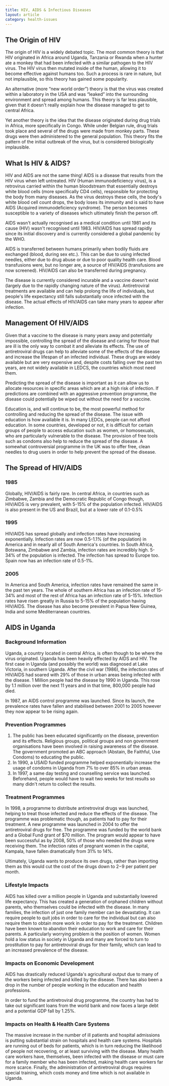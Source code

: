 ```yaml
---
title: HIV, AIDS & Infectious Diseases
layout: article
category: health-issues
---
```


## The Origin of HIV

The origin of HIV is a widely debated topic. The most common theory is that HIV originated in Africa around Uganda, Tanzania or Rwanda when a hunter ate a monkey that had been infected with a similar pathogen to the HIV virus. The HIV virus then mutated inside of the human, allowing it to become effective against humans too. Such a process is rare in nature, but not implausible, so this theory has gained some popularity.

An alternative (more “new world order”) theory is that the virus was created within a laboratory in the USA and was “leaked” into the surrounding environment and spread among humans. This theory is far less plausible, given that it doesn't really explain how the disease managed to get to central Africa.

Yet another theory is the idea that the disease originated during drug trials in Africa, more specifically in Congo. While under Belgian rule, drug trials took place and several of the drugs were made from monkey parts. These drugs were then administered to the general population. This theory fits the pattern of the initial outbreak of the virus, but is considered biologically implausible.

## What Is HIV & AIDS?

HIV and AIDS are not the same thing! AIDS is a disease that results from the HIV virus when left untreated. HIV (Human immunodeficiency virus), is a retrovirus carried within the human bloodstream that essentially destroys white blood cells (more specifically CD4 cells), responsible for protecting the body from many diseases. As the virus destroys these cells, the body's white blood cell count drops, the body loses its immunity and is said to have AIDS (Acquired immunodeficiency syndrome). The person becomes susceptible to a variety of diseases which ultimately finish the person off.

AIDS wasn't actually recognised as a medical condition until 1981 and its cause (HIV) wasn't recognised until 1983. HIV/AIDS has spread rapidly since its initial discovery and is currently considered a global pandemic by the WHO.

AIDS is transferred between humans primarily when bodily fluids are exchanged (blood, during sex etc.). This can be due to using infected needles, either due to drug abuse or due to poor quality health care. Blood transfusions were, but no longer are, a source of HIV/AIDS (transfusions are now screened). HIV/AIDS can also be transferred during pregnancy.

The disease is currently considered incurable and a vaccine doesn't exist (largely due to the rapidly changing nature of the virus). Antiretroviral treatments are available and can help prolong the life of individuals, but people's life expectancy still falls substantially once infected with the disease. The actual effects of HIV/AIDS can take many years to appear after infection.

## Management Of HIV/AIDS

Given that a vaccine to the disease is many years away and potentially impossible, controlling the spread of the disease and caring for those that are ill is the only way to combat it and alleviate its effects. The use of antiretroviral drugs can help to alleviate some of the effects of the disease and increase the lifespan of an infected individual. These drugs are widely available but are very expensive and, despite costs falling over the past ten years, are not widely available in LEDCS, the countries which most need them.

Predicting the spread of the disease is important as it can allow us to allocate resources in specific areas which are at a high risk of infection. If predictions are combined with an aggressive prevention programme, the disease could potentially be wiped out without the need for a vaccine.

Education is, and will continue to be, the most powerful method for controlling and reducing the spread of the disease. The issue with education is how available it is. In many LEDCs, people can not afford education. In some countries, developed or not, it is difficult for certain groups of people to access education such as women, or homosexuals, who are particularly vulnerable to the disease. The provision of free tools such as condoms also help to reduce the spread of the disease. A somewhat controversial programme in the UK was to offer free, clean needles to drug users in order to help prevent the spread of the disease.

## The Spread of HIV/AIDS

### 1985

Globally, HIV/AIDS is fairly rare. In central Africa, in countries such as Zimbabwe, Zambia and the Democratic Republic of Congo though, HIV/AIDS is very prevalent, with 5-15% of the population infected. HIV/AIDS is also present in the US and Brazil, but at a lower rate of 0.1-0.5%

### 1995

HIV/AIDS has spread globally and infection rates have increasing exponentially. Infection rates are now 0.5-1.1% (of the population) in America and in nearly all of South America's countries. In South Africa, Botswana, Zimbabwe and Zambia, infection rates are incredibly high. 5-34% of the population is infected. The infection has spread to Europe too. Spain now has an infection rate of 0.5-1%.

### 2005

In America and South America, infection rates have remained the same in the past ten years. The whole of southern Africa has an infection rate of 15-34% and most of the rest of Africa has an infection rate of 5-15%. Infection rates have risen greatly in Russia to 5-15% of the population having HIV/AIDS. The disease has also become prevalent in Papua New Guinea, India and some Mediterranean countries.

## AIDS in Uganda

### Background Information

Uganda, a country located in central Africa, is often though to be where the virus originated. Uganda has been heavily effected by AIDS and HIV. The first case in Uganda (and possibly the world) was diagnosed at Lake Victoria, in southern Uganda. After the civil war (1986), the infection rates of HIV/AIDS had soared with 29% of those in urban areas being infected with the disease. 1 Million people had the disease by 1990 in Uganda. This rose by 1.1 million over the next 11 years and in that time, 800,000 people had died.

In 1987, an AIDS control programme was launched. Since its launch, the prevalence rates have fallen and stabilised between 2001 to 2005 however they now appear to be rising again.

### Prevention Programmes

1. The public has been educated significantly on the disease, prevention and its effects. Religious groups, political groups and non government organisations have been involved in raising awareness of the disease. The government promoted an ABC approach (Abstain, Be Faithful, Use Condoms) to educating the public.
2. In 1990, a USAID funded programme helped exponentially increase the usage of condoms in Uganda from 7% to over 85% in urban areas.
3. In 1997, a same day testing and counselling service was launched. Beforehand, people would have to wait two weeks for test results so many didn't return to collect the results.

### Treatment Programmes

In 1998, a programme to distribute antiretroviral drugs was launched, helping to treat those infected and reduce the effects of the disease. The programme was problematic though, as patients had to pay for their treatment. A new programme was launched in 2004 to offer the antiretroviral drugs for free. The programme was funded by the world bank and  a Global Fund grant of $70 million. The program would appear to have been successful as by 2008, 50% of those who needed the drugs were receiving them. The infection rates of pregnant women in the capital, Kampala, have fallen dramatically from 31% to 14%.

Ultimately, Uganda wants to produce its own drugs, rather than importing them as this would cut the cost of the drugs down to $2-$9 per patient per month.

### Lifestyle Impacts

AIDS has killed over a million people in Uganda and substantially lowered life expectancy. This has created a generation of orphaned children without parents, who themselves could be infected with the disease. In many families, the infection of just one family member can be devastating. It can require people to quit jobs in order to care for the individual but can also require them to obtain more work in order to pay for the treatment. Children have been known to abandon their education to work and care for their parents. A particularly worrying problem is the position of women. Women hold a low status in society in Uganda and many are forced to turn to prostitution to pay for antiretroviral drugs for their family, which can lead to an increased prevalence of the disease.

### Impacts on Economic Development

AIDS has drastically reduced Uganda's agricultural output due to many of the workers being infected and killed by the disease. There has also been a drop in the number of people working in the education and health professions.

In order to fund the antiretroviral drug programme, the country has had to take out significant loans from the world bank and now faces a large debt and a potential GDP fall by 1.25%.

### Impacts on Health & Health Care Systems

The massive increase in the number of ill patients and hospital admissions is putting substantial strain on hospitals and health care systems. Hospitals are running out of beds for patients, which is in turn reducing the likelihood of people not recovering, or at least surviving with the disease. Many health care workers have, themselves, been infected with the disease or must care for a family member who has been infected, making health care workers far more scarce. Finally, the administration of antiretroviral drugs requires special training, which costs money and time which is not available in Uganda.  
